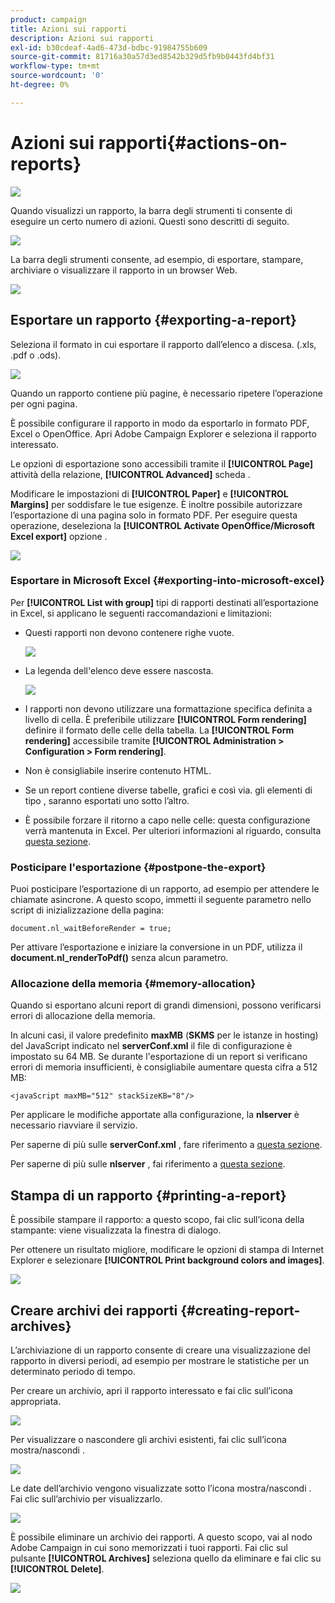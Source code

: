 ```yaml
---
product: campaign
title: Azioni sui rapporti
description: Azioni sui rapporti
exl-id: b30cdeaf-4ad6-473d-bdbc-91984755b609
source-git-commit: 81716a30a57d3ed8542b329d5fb9b0443fd4bf31
workflow-type: tm+mt
source-wordcount: '0'
ht-degree: 0%

---
```


# Azioni sui rapporti{#actions-on-reports}

![](../../assets/common.svg)

Quando visualizzi un rapporto, la barra degli strumenti ti consente di eseguire un certo numero di azioni. Questi sono descritti di seguito.

![](assets/s_ncs_advuser_report_wizard_2.png)

La barra degli strumenti consente, ad esempio, di esportare, stampare, archiviare o visualizzare il rapporto in un browser Web.

![](assets/s_ncs_advuser_report_wizard_04.png)

## Esportare un rapporto {#exporting-a-report}

Seleziona il formato in cui esportare il rapporto dall’elenco a discesa. (.xls, .pdf o .ods).

![](assets/s_ncs_advuser_report_wizard_06.png)

Quando un rapporto contiene più pagine, è necessario ripetere l’operazione per ogni pagina.

È possibile configurare il rapporto in modo da esportarlo in formato PDF, Excel o OpenOffice. Apri Adobe Campaign Explorer e seleziona il rapporto interessato.

Le opzioni di esportazione sono accessibili tramite il **[!UICONTROL Page]** attività della relazione, **[!UICONTROL Advanced]** scheda .

Modificare le impostazioni di **[!UICONTROL Paper]** e **[!UICONTROL Margins]** per soddisfare le tue esigenze. È inoltre possibile autorizzare l’esportazione di una pagina solo in formato PDF. Per eseguire questa operazione, deseleziona la **[!UICONTROL Activate OpenOffice/Microsoft Excel export]** opzione .

![](assets/s_ncs_advuser_report_wizard_021.png)

### Esportare in Microsoft Excel {#exporting-into-microsoft-excel}

Per **[!UICONTROL List with group]** tipi di rapporti destinati all’esportazione in Excel, si applicano le seguenti raccomandazioni e limitazioni:

* Questi rapporti non devono contenere righe vuote.

   ![](assets/export_limitations_remove_empty_line.png)

* La legenda dell&#39;elenco deve essere nascosta.

   ![](assets/export_limitations_hide_label.png)

* I rapporti non devono utilizzare una formattazione specifica definita a livello di cella. È preferibile utilizzare **[!UICONTROL Form rendering]** definire il formato delle celle della tabella. La **[!UICONTROL Form rendering]** accessibile tramite **[!UICONTROL Administration > Configuration > Form rendering]**.
* Non è consigliabile inserire contenuto HTML.
* Se un report contiene diverse tabelle, grafici e così via. gli elementi di tipo , saranno esportati uno sotto l’altro.
* È possibile forzare il ritorno a capo nelle celle: questa configurazione verrà mantenuta in Excel. Per ulteriori informazioni al riguardo, consulta [questa sezione](../../reporting/using/creating-a-table.md#defining-cell-format).

### Posticipare l&#39;esportazione {#postpone-the-export}

Puoi posticipare l’esportazione di un rapporto, ad esempio per attendere le chiamate asincrone. A questo scopo, immetti il seguente parametro nello script di inizializzazione della pagina:

```
document.nl_waitBeforeRender = true;
```

Per attivare l’esportazione e iniziare la conversione in un PDF, utilizza il **document.nl_renderToPdf()** senza alcun parametro.

### Allocazione della memoria {#memory-allocation}

Quando si esportano alcuni report di grandi dimensioni, possono verificarsi errori di allocazione della memoria.

In alcuni casi, il valore predefinito **maxMB** (**SKMS** per le istanze in hosting) del JavaScript indicato nel **serverConf.xml** il file di configurazione è impostato su 64 MB. Se durante l&#39;esportazione di un report si verificano errori di memoria insufficienti, è consigliabile aumentare questa cifra a 512 MB:

```
<javaScript maxMB="512" stackSizeKB="8"/>
```

Per applicare le modifiche apportate alla configurazione, la **nlserver** è necessario riavviare il servizio.

Per saperne di più sulle **serverConf.xml** , fare riferimento a [questa sezione](../../production/using/configuration-principle.md).

Per saperne di più sulle **nlserver** , fai riferimento a [questa sezione](../../production/using/administration.md).

## Stampa di un rapporto {#printing-a-report}

È possibile stampare il rapporto: a questo scopo, fai clic sull’icona della stampante: viene visualizzata la finestra di dialogo.

Per ottenere un risultato migliore, modificare le opzioni di stampa di Internet Explorer e selezionare **[!UICONTROL Print background colors and images]**.

![](assets/s_ncs_advuser_report_print_options.png)

## Creare archivi dei rapporti {#creating-report-archives}

L’archiviazione di un rapporto consente di creare una visualizzazione del rapporto in diversi periodi, ad esempio per mostrare le statistiche per un determinato periodo di tempo.

Per creare un archivio, apri il rapporto interessato e fai clic sull’icona appropriata.

![](assets/s_ncs_advuser_report_wizard_07.png)

Per visualizzare o nascondere gli archivi esistenti, fai clic sull’icona mostra/nascondi .

![](assets/s_ncs_advuser_report_history_06.png)

Le date dell’archivio vengono visualizzate sotto l’icona mostra/nascondi . Fai clic sull’archivio per visualizzarlo.

![](assets/s_ncs_advuser_report_history_04.png)

È possibile eliminare un archivio dei rapporti. A questo scopo, vai al nodo Adobe Campaign in cui sono memorizzati i tuoi rapporti. Fai clic sul pulsante **[!UICONTROL Archives]** seleziona quello da eliminare e fai clic su **[!UICONTROL Delete]**.

![](assets/s_ncs_advuser_report_history_01.png)
